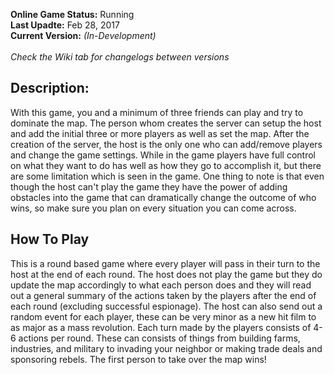**Online Game Status:** Running <br>
**Last Upadte:** Feb 28, 2017<br>
**Current Version:** *(In-Development)* <br><br>
*Check the Wiki tab for changelogs between versions*

## Description:

With this game, you and a minimum of three friends can play and try to dominate the map. The person whom creates the server can setup the host and add the initial three or more players as well as set the map. After the creation of the server, the host is the only one who can add/remove players and change the game settings. While in the game players have full control on what they want to do has well as how they go to accomplish it, but there are some limitation which is seen in the game. One thing to note is that even though the host can't play the game they have the power of adding obstacles into the game that can dramatically change the outcome of who wins, so make sure you plan on every situation you can come across.

## How To Play

This is a round based game where every player will pass in their turn to the host at the end of each round. The host does not play the game but they do update the map accordingly to what each person does and they will read out a general summary of the actions taken by the players after the end of each round (excluding successful espionage). The host can also send out a random event for each player, these can be very minor as a new hit film to as major as a mass revolution. Each turn made by the players consists of 4-6 actions per round. These can consists of things from building farms, industries, and military to invading your neighbor or making trade deals and sponsoring rebels. The first person to take over the map wins!
